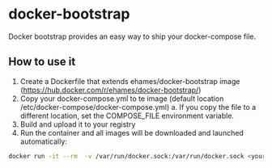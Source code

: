 # docker-bootstrap

Docker bootstrap provides an easy way to ship your docker-compose file.

## How to use it

1. Create a Dockerfile that extends ehames/docker-bootstrap image (https://hub.docker.com/r/ehames/docker-bootstrap/)
1. Copy your docker-compose.yml to te image (default location /etc/docker-compose/docker-compose.yml)
    a. If you copy the file to a different location, set the COMPOSE_FILE environment variable.
1. Build and upload it to your registry
1. Run the container and all images will be downloaded and launched automatically:
```bash
docker run -it --rm  -v /var/run/docker.sock:/var/run/docker.sock <your-image>
```

